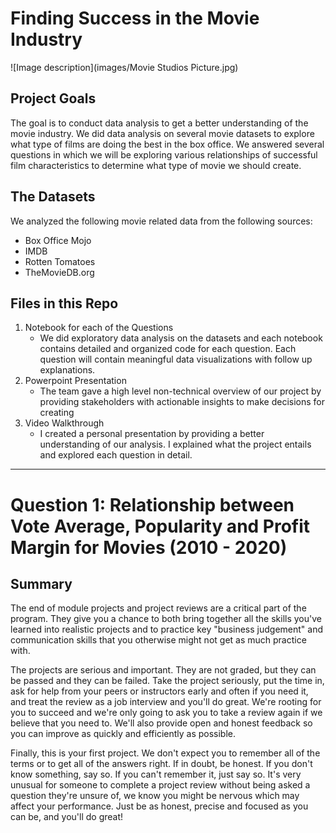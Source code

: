 # Finding Success in the Movie Industry

![Image description](images/Movie Studios Picture.jpg)

## Project Goals

The goal is to conduct data analysis to get a better understanding of the movie industry. We did data analysis on several movie datasets to explore what type of films are doing the best in the box office. We answered several questions in which we will be exploring various relationships of successful film characteristics to determine what type of movie we should create.

## The Datasets

We analyzed the following movie related data from the following sources:
* Box Office Mojo
* IMDB
* Rotten Tomatoes
* TheMovieDB.org

## Files in this Repo

1. Notebook for each of the Questions
   * We did exploratory data analysis on the datasets and each notebook contains detailed and organized code for each question. Each question will contain meaningful data visualizations with follow up explanations.
2. Powerpoint Presentation
   * The team gave a high level non-technical overview of our project by providing stakeholders with actionable insights to make decisions for creating 
3. Video Walkthrough
   * I created a personal presentation by providing a better understanding of our analysis. I explained what the project entails and explored each question in detail.
   
------

# Question 1: Relationship between Vote Average, Popularity and Profit Margin for Movies (2010 - 2020)




## Summary

The end of module projects and project reviews are a critical part of the program. They give you a chance to both bring together all the skills you've learned into realistic projects and to practice key "business judgement" and communication skills that you otherwise might not get as much practice with.

The projects are serious and important. They are not graded, but they can be passed and they can be failed. Take the project seriously, put the time in, ask for help from your peers or instructors early and often if you need it, and treat the review as a job interview and you'll do great. We're rooting for you to succeed and we're only going to ask you to take a review again if we believe that you need to. We'll also provide open and honest feedback so you can improve as quickly and efficiently as possible.

Finally, this is your first project. We don't expect you to remember all of the terms or to get all of the answers right. If in doubt, be honest. If you don't know something, say so. If you can't remember it, just say so. It's very unusual for someone to complete a project review without being asked a question they're unsure of, we know you might be nervous which may affect your performance. Just be as honest, precise and focused as you can be, and you'll do great!
